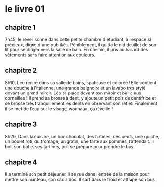 # le livre 01

## chapitre 1

7h45, le réveil sonne dans cette petite chambre d'étudiant, à l'espace si précieux, digne d'une pub ikéa.
Péniblement, il quitta le nid douillet de son lit pour se diriger vers la salle de bain.
En chemin, il pris au hasard des vêtements sans faire attention aux couleurs.

## chapitre 2
8h10, Léo rentre dans sa salle de bains, spatieuse et colorée ! Elle contient une douche à l'italienne, une grande baignoire et un lavabo très stylé devant un grand miroir.
Léo se place devant son miroir et baille aux corneilles !
Il prend sa brosse à dent, y ajoute un petit pois de dentifrice et se brosse très tranquillement les dents en observant son reflet.
Finalement il se met de l'eau sur le visage, wouhaaa, ça réveille !

## chapitre 3
8h20, Dans la cuisine, un bon chocolat, des tartines, des oeufs, une quiche, un poulet roti, du fromage, un gratin, une tarte aux pommes, l'attendait. Il boit son bol et ses tartines, puit se prépare pour prendre le bus. 

## chapitre 4

Il a terminé son petit déjeuner. Il se rue dans l'entrée de la maison pour mettre son manteau, son sac à dos. Il sort dans le froid et attrape son bus
